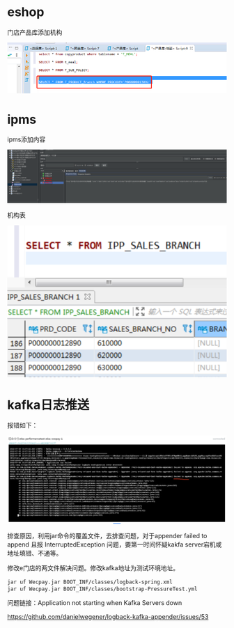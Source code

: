 # eshop

门店产品库添加机构

![image-20220629163021755](../../../../img/image-20220629163021755.png)



# ipms

ipms添加内容

![image-20220629163057352](../../../../img/image-20220629163057352.png)

机构表

![image-20220629163129999](../../../../img/image-20220629163129999.png)



# kafka日志推送



报错如下：

![image-20220708152114730](../../../../img/image-20220708152114730.png)

排查原因，利用jar命令的覆盖文件，去排查问题，对于appender failed to append 且报 InterruptedException 问题，要第一时间怀疑kakfa server宕机或地址填错、不通等。

修改e门店的两文件解决问题。修改kafka地址为测试环境地址。

```
jar uf Wecpay.jar BOOT_INF/classes/logback-spring.xml
jar uf Wecpay.jar BOOT_INF/classes/bootstrap-PressureTest.yml
```



问题链接：Application not starting when Kafka Servers down 

https://github.com/danielwegener/logback-kafka-appender/issues/53

